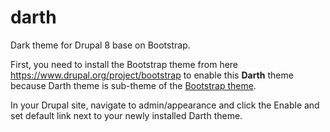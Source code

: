 # darth
Dark theme for Drupal 8 base on Bootstrap.

First, you need to install the Bootstrap theme from here https://www.drupal.org/project/bootstrap to enable this <b>Darth</b> theme because Darth theme is sub-theme of the <a href="https://www.drupal.org/project/bootstrap">Bootstrap theme</a>.

In your Drupal site, navigate to admin/appearance and click the Enable and set default link next to your newly installed Darth theme.
